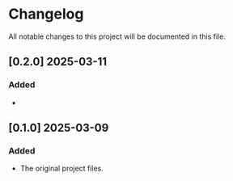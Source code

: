 # Changelog

All notable changes to this project will be documented in this file.

## [0.2.0] 2025-03-11

### Added

- 

## [0.1.0] 2025-03-09

### Added

- The original project files.
